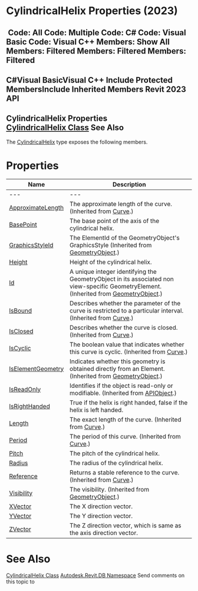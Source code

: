 # CylindricalHelix Properties (2023)

﻿
 Code: All Code: Multiple Code: C# Code: Visual Basic Code: Visual C++  Members: Show All Members: Filtered Members: Filtered Members: Filtered   
---  
C#Visual BasicVisual C++
Include Protected MembersInclude Inherited Members
Revit 2023 API  
---  
CylindricalHelix Properties  
[CylindricalHelix Class](fdaa7f4a-e680-8d7e-3a9b-677b082432f5.md "CylindricalHelix Class") See Also  
---  
The [CylindricalHelix](fdaa7f4a-e680-8d7e-3a9b-677b082432f5.md "CylindricalHelix Class") type exposes the following members.
# Properties
| Name | Description |
| --- | --- |
| --- | --- | --- |
| [ApproximateLength](202c6c2c-23cf-aee3-fc9e-24b24a46e293.md "ApproximateLength Property") | The approximate length of the curve. (Inherited from [Curve](400cc9b6-9ff7-de85-6fd8-c20002209d25.md "Curve Class").) |
| [BasePoint](23159307-9167-7a91-5d8f-87e8bac93571.md "BasePoint Property") | The base point of the axis of the cylindrical helix. |
| [GraphicsStyleId](4103f148-957e-3f44-9ccd-a5ed6702c689.md "GraphicsStyleId Property") | The ElementId of the GeometryObject's GraphicsStyle (Inherited from [GeometryObject](e0f15010-0e19-6216-e2f0-ab7978145daa.md "GeometryObject Class").) |
| [Height](98caadf4-9780-2cf9-c089-e3501979250b.md "Height Property") | Height of the cylindrical helix. |
| [Id](abb781de-203f-4035-784b-713e65cca169.md "Id Property") | A unique integer identifying the GeometryObject in its associated non view-specific GeometryElement. (Inherited from [GeometryObject](e0f15010-0e19-6216-e2f0-ab7978145daa.md "GeometryObject Class").) |
| [IsBound](cdf2a8e3-31fe-996a-1e94-e5eb77378279.md "IsBound Property") | Describes whether the parameter of the curve is restricted to a particular interval. (Inherited from [Curve](400cc9b6-9ff7-de85-6fd8-c20002209d25.md "Curve Class").) |
| [IsClosed](a8297234-87a1-111c-fb24-ba1a9bd1d8a3.md "IsClosed Property") | Describes whether the curve is closed. (Inherited from [Curve](400cc9b6-9ff7-de85-6fd8-c20002209d25.md "Curve Class").) |
| [IsCyclic](b3a443d0-db6d-332b-62b4-41b534987608.md "IsCyclic Property") | The boolean value that indicates whether this curve is cyclic. (Inherited from [Curve](400cc9b6-9ff7-de85-6fd8-c20002209d25.md "Curve Class").) |
| [IsElementGeometry](be3ad18d-a9d3-25ed-6200-4f71d3cd4754.md "IsElementGeometry Property") | Indicates whether this geometry is obtained directly from an Element. (Inherited from [GeometryObject](e0f15010-0e19-6216-e2f0-ab7978145daa.md "GeometryObject Class").) |
| [IsReadOnly](d516bcd2-a3fd-a578-58f6-f1add979bd07.md "IsReadOnly Property") | Identifies if the object is read-only or modifiable. (Inherited from [APIObject](beb86ef5-39ad-3f0d-0cd9-0c929387a2bb.md "APIObject Class").) |
| [IsRightHanded](5fe9f7b7-332c-f33b-ecb2-d9ba1445562f.md "IsRightHanded Property") | True if the helix is right handed, false if the helix is left handed. |
| [Length](c6bca686-f136-ce45-8668-8d430267cd0d.md "Length Property") | The exact length of the curve. (Inherited from [Curve](400cc9b6-9ff7-de85-6fd8-c20002209d25.md "Curve Class").) |
| [Period](30b0f487-7728-9617-be52-616ca42da762.md "Period Property") | The period of this curve. (Inherited from [Curve](400cc9b6-9ff7-de85-6fd8-c20002209d25.md "Curve Class").) |
| [Pitch](9c11bf63-8235-b2bc-2f6b-7ce8af45f847.md "Pitch Property") | The pitch of the cylindrical helix. |
| [Radius](6a8ce591-5c0b-4712-f847-58a2996c7b7e.md "Radius Property") | The radius of the cylindrical helix. |
| [Reference](d5e10517-24fa-4627-43be-8981746d30c8.md "Reference Property") | Returns a stable reference to the curve. (Inherited from [Curve](400cc9b6-9ff7-de85-6fd8-c20002209d25.md "Curve Class").) |
| [Visibility](b504868c-1588-3488-8cdf-d8e45ef23fa0.md "Visibility Property") | The visibility. (Inherited from [GeometryObject](e0f15010-0e19-6216-e2f0-ab7978145daa.md "GeometryObject Class").) |
| [XVector](cf831523-4e0d-1793-9163-06da91c0ac01.md "XVector Property") | The X direction vector. |
| [YVector](6d243b0d-672a-dfeb-3ce0-8f74fd8fc21a.md "YVector Property") | The Y direction vector. |
| [ZVector](79b811b5-a7cd-2e6b-bf62-a4942ea57ef9.md "ZVector Property") | The Z direction vector, which is same as the axis direction vector. |

# See Also
[CylindricalHelix Class](fdaa7f4a-e680-8d7e-3a9b-677b082432f5.md "CylindricalHelix Class")
[Autodesk.Revit.DB Namespace](87546ba7-461b-c646-cbb1-2cb8f5bff8b2.md "Autodesk.Revit.DB Namespace")
Send comments on this topic to 